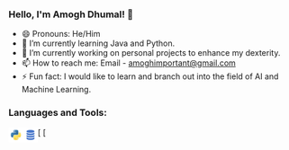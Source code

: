 ### Hello, I'm Amogh Dhumal! 👋
- 😄 Pronouns: He/Him 
- 🌱 I’m currently learning Java and Python.
- 🔭 I’m currently working on personal projects to enhance my dexterity.
- 📫 How to reach me: Email - amoghimportant@gmail.com
- ⚡ Fun fact: I would like to learn and branch out into the field of AI and Machine Learning. 

### Languages and Tools:
[<img align="left" alt="python" width="26px" src="https://raw.githubusercontent.com/github/explore/80688e429a7d4ef2fca1e82350fe8e3517d3494d/topics/python/python.png"/>
[<img align="left" alt="SQL" width="26px" src="https://raw.githubusercontent.com/github/explore/80688e429a7d4ef2fca1e82350fe8e3517d3494d/topics/sql/sql.png" />

